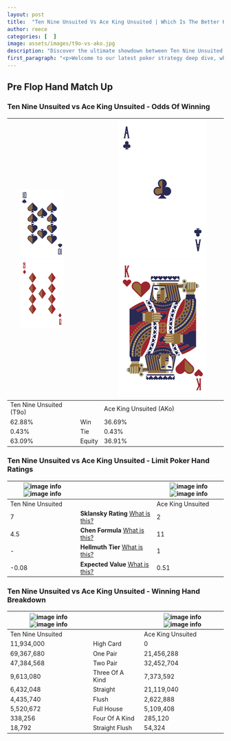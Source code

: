 ```yaml
---
layout: post
title:  "Ten Nine Unsuited Vs Ace King Unsuited | Which Is The Better Hand In Poker? A Complete Guide"
author: reece
categories: [  ]
image: assets/images/t9o-vs-ako.jpg
description: "Discover the ultimate showdown between Ten Nine Unsuited and Ace King Unsuited in poker! Uncover the odds, strategies, and scenarios where one hand triumphs over the other. Get ready to up your poker game with this thrilling analysis."
first_paragraph: "<p>Welcome to our latest poker strategy deep dive, where we're pitting two distinct hands against each other in a high-stakes showdown: Ten Nine Unsuited vs Ace King Unsuited.</p><p>In the dynamic world of poker, every decision counts, and knowing which hand holds the upper hand is key to your success at the table.</p><p>In this article, we'll dissect these two hands, explore the scenarios where one dominates the other, and equip you with the knowledge to make strategic choices that can tip the odds in your favor.</p><p>Get ready to unravel the intriguing dynamics of these poker hands and elevate your game to new heights.</p>"
---
```




[comment]: # (sp0)

## Pre Flop Hand Match Up

<div class="table hand-ratings" markdown="1"> 



### Ten Nine Unsuited vs Ace King Unsuited - Odds Of Winning


    
| ![image info](assets/images/hand1/t.png) ![image info](assets/images/hand1/9o.png) |  | ![image info](assets/images/hand2/a.png) ![image info](assets/images/hand2/ko.png) |
| -------- | -------- | -------- |
| Ten Nine Unsuited (T9o) |  | Ace King Unsuited (AKo) |
| 62.88% | Win | 36.69% |
| 0.43% | Tie | 0.43% |
| 63.09% | Equity | 36.91% |




[comment]: # (sp1)



### Ten Nine Unsuited vs Ace King Unsuited - Limit Poker Hand Ratings


    
| ![image info](https://www.riverpairs.com/assets/images/hand1/t.png) ![image info](https://www.riverpairs.com/assets/images/hand1/9o.png) |  | ![image info](https://www.riverpairs.com/assets/images/hand2/a.png) ![image info](https://www.riverpairs.com/assets/images/hand2/ko.png) |
| -------- | -------- | -------- |
| Ten Nine Unsuited |  | Ace King Unsuited |
| 7 | **Sklansky Rating** [What is this?](/sklansky-rating-explained) | 2 |
| 4.5 | **Chen Formula** [What is this?](/chen-formula-explained) | 11 |
| - | **Hellmuth Tier** [What is this?](/Hellmuth-tier-explained) | 1 |
| -0.08 | **Expected Value** [What is this?](/expected-value-explained) | 0.51 |




[comment]: # (sp2)



### Ten Nine Unsuited vs Ace King Unsuited - Winning Hand Breakdown


    
| ![image info](https://www.riverpairs.com/assets/images/hand1/t.png) ![image info](https://www.riverpairs.com/assets/images/hand1/9o.png) |  | ![image info](https://www.riverpairs.com/assets/images/hand2/a.png) ![image info](https://www.riverpairs.com/assets/images/hand2/ko.png) |
| -------- | -------- | -------- |
| Ten Nine Unsuited |  | Ace King Unsuited |
| 11,934,000 | High Card | 0 |
| 69,367,680 | One Pair | 21,456,288 |
| 47,384,568 | Two Pair | 32,452,704 |
| 9,613,080 | Three Of A Kind | 7,373,592 |
| 6,432,048 | Straight | 21,119,040 |
| 4,435,740 | Flush | 2,622,888 |
| 5,520,672 | Full House | 5,109,408 |
| 338,256 | Four Of A Kind | 285,120 |
| 18,792 | Straight Flush | 54,324 |




[comment]: # (sp3)



</div>

[comment]: # (sp4)



[comment]: # (sp5)

